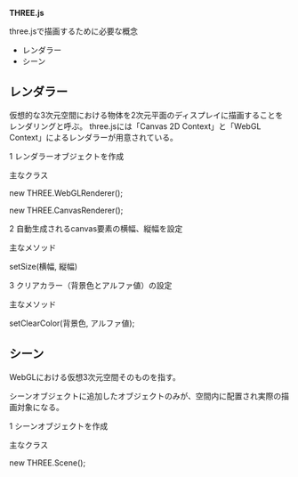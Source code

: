 **THREE.js**

three.jsで描画するために必要な概念

* レンダラー
* シーン

## レンダラー
仮想的な3次元空間における物体を2次元平面のディスプレイに描画することをレンダリングと呼ぶ。
three.jsには「Canvas 2D Context」と「WebGL Context」によるレンダラーが用意されている。


1 レンダラーオブジェクトを作成

主なクラス

new THREE.WebGLRenderer(); 

new THREE.CanvasRenderer();

2 自動生成されるcanvas要素の横幅、縦幅を設定

主なメソッド

setSize(横幅, 縦幅)

3 クリアカラー（背景色とアルファ値）の設定

主なメソッド

setClearColor(背景色, アルファ値);


## シーン
WebGLにおける仮想3次元空間そのものを指す。

シーンオブジェクトに追加したオブジェクトのみが、空間内に配置され実際の描画対象になる。


1 シーンオブジェクトを作成

主なクラス

new THREE.Scene(); 

